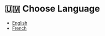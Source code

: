 # 🇺🇲 Choose Language

* [English](https://app.gitbook.com/o/XI0zNx9MVcIiSOBcL5ep/s/EsjMYmzBzLL9q2UqrLEA/)
* [French](https://app.gitbook.com/s/EayRdbLfwsJW1ffBwplW/)

